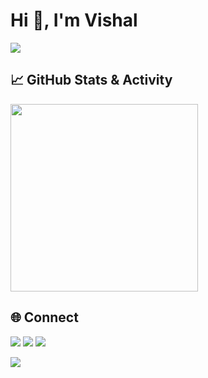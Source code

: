 

# Hi 👋, I'm Vishal

<img src="https://readme-typing-svg.herokuapp.com?lines=Computer+Science+Student;Full+Stack+Web+Developer;Freelancer;WEB3%20Enthusiast;Always%20learning&center=true&width=500&height=45&color=36BCF7&vCenter=true&pause=1000" />



## 📈 GitHub Stats & Activity

<div style="display: flex; flex-wrap: wrap; gap: 20px; align-items: flex-start;">

  <!-- GitHub Overview Stats -->


  <!-- Contribution Graph -->
  <img src="https://github-readme-activity-graph.vercel.app/graph?username=VishalDevx&theme=react-dark&hide_border=true&area=true" height="300"  />

</div>



## 🌐 Connect

<p>
  <a href="mailto:your-vishalcsx@gmail.com"><img src="https://img.icons8.com/color/48/gmail-new.png" /></a>
  <a href="https://linkedin.com/in/vishal-singh-779054260"><img src="https://img.icons8.com/color/48/linkedin.png" /></a>
  <a href="https://twitter.com/VishalCsx"><img src="https://img.icons8.com/color/48/twitter--v1.png" /></a>

</p>





<img src="https://capsule-render.vercel.app/api?type=waving&color=0:36BCF7,100:7F00FF&height=100&section=footer&animation=fadeIn" />
